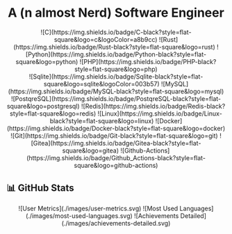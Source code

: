 <!-- markdownlint-disable MD033 -->
<h1 align="center">A (n almost Nerd) Software Engineer</h1>
<div align="center">
![C](https://img.shields.io/badge/C-black?style=flat-square&logo=c&logoColor=a8b9cc)
![Rust](https://img.shields.io/badge/Rust-black?style=flat-square&logo=rust)
![Python](https://img.shields.io/badge/Python-black?style=flat-square&logo=python)
![PHP](https://img.shields.io/badge/PHP-black?style=flat-square&logo=php)
</br>
![Sqlite](https://img.shields.io/badge/Sqlite-black?style=flat-square&logo=sqlite&logoColor=003b57)
![MySQL](https://img.shields.io/badge/MySQL-black?style=flat-square&logo=mysql)
![PostqreSQL](https://img.shields.io/badge/PostqreSQL-black?style=flat-square&logo=postgresql)
![Redis](https://img.shields.io/badge/Redis-black?style=flat-square&logo=redis)
![Linux](https://img.shields.io/badge/Linux-black?style=flat-square&logo=linux)
![Docker](https://img.shields.io/badge/Docker-black?style=flat-square&logo=docker)
</br>
![Git](https://img.shields.io/badge/Git-black?style=flat-square&logo=git)
![Gitea](https://img.shields.io/badge/Gitea-black?style=flat-square&logo=gitea)
![Github-Actions](https://img.shields.io/badge/Github_Actions-black?style=flat-square&logo=github-actions)
</div>

## 📊 GitHub Stats
<div align="center">
![User Metrics](./images/user-metrics.svg)
![Most Used Languages](./images/most-used-languages.svg)
![Achievements Detailed](./images/achievements-detailed.svg)
</div>
